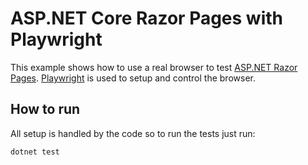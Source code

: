 # ASP.NET Core Razor Pages with Playwright
This example shows how to use a real browser to test [ASP.NET Razor Pages](https://learn.microsoft.com/en-us/aspnet/core/tutorials/razor-pages/?view=aspnetcore-7.0). [Playwright](https://playwright.dev/dotnet/) is used to setup and control the browser.
 
## How to run
All setup is handled by the code so to run the tests just run:
```
dotnet test
```
